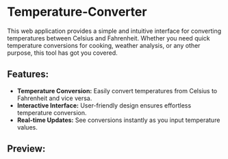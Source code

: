 # Temperature-Converter
This web application provides a simple and intuitive interface for converting temperatures between Celsius and Fahrenheit. Whether you need quick temperature conversions for cooking, weather analysis, or any other purpose, this tool has got you covered.

## Features:
- **Temperature Conversion:** Easily convert temperatures from Celsius to Fahrenheit and vice versa.
- **Interactive Interface:** User-friendly design ensures effortless temperature conversion.
- **Real-time Updates:** See conversions instantly as you input temperature values.

## Preview:

